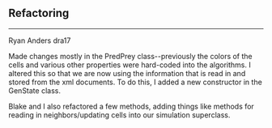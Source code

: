 ## Refactoring ##
----------
Ryan Anders
dra17

Made changes mostly in the PredPrey class--previously the colors of the cells and various other properties were hard-coded into the algorithms. I altered this so that we are now using the information that is read in and stored from the xml documents. To do this, I added a new constructor in the GenState class.

Blake and I also refactored a few methods, adding things like methods for reading in neighbors/updating cells into our simulation superclass.